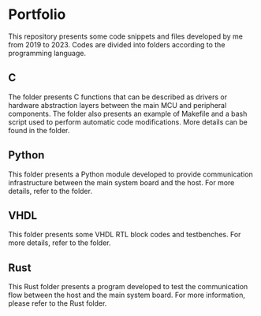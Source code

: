 # Portfolio
This repository presents some code snippets and files developed by me from 2019 to 2023. Codes are divided into folders according to the programming language.

## C 
The folder presents C functions that can be described as drivers or hardware abstraction layers between the main MCU and peripheral components. The folder also presents an example of Makefile and a bash script used to perform automatic code modifications. More details can be found in the folder.

## Python 
This folder presents a Python module developed to provide communication infrastructure between the main system board and the host. For more details, refer to the folder.

## VHDL
This folder presents some VHDL RTL block codes and testbenches. For more details, refer to the folder.

## Rust
This Rust folder presents a program developed to test the communication flow between the host and the main system board. For more information, please refer to the Rust folder.
